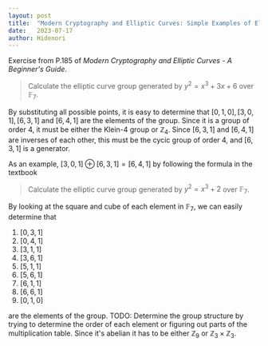 ```yaml
---
layout: post
title:  "Modern Cryptography and Elliptic Curves: Simple Examples of Elliptic Curve Group"
date:   2023-07-17
author: Hidenori
---
```


Exercise from P.185 of _Modern Cryptography and Elliptic Curves - A Beginner's Guide_.

> Calculate the elliptic curve group generated by $y^2 = x^3 + 3x + 6$ over $\mathbb{F}_7$.

By substituting all possible points, it is easy to determine that $[0, 1, 0], [3, 0, 1], [6, 3, 1]$ and $[6, 4, 1]$ are the elements of the group.
Since it is a group of order 4, it must be either the Klein-4 group or $\mathbb{Z}_4$.
Since $[6, 3, 1]$ and $[6, 4, 1]$ are inverses of each other, this must be the cycic group of order 4, and $[6, 3, 1]$ is a generator.

As an example, $[3, 0, 1] \oplus [6, 3, 1] = [6, 4, 1]$ by following the formula in the textbook

> Calculate the elliptic curve group generated by $y^2 = x^3 + 2$ over $\mathbb{F}_7$.

By looking at the square and cube of each element in $\mathbb{F}_7$, we can easily determine that

1. $[0, 3, 1]$
1. $[0, 4, 1]$
1. $[3, 1, 1]$
1. $[3, 6, 1]$
1. $[5, 1, 1]$
1. $[5, 6, 1]$
1. $[6, 1, 1]$
1. $[6, 6, 1]$
1. $[0, 1, 0]$

are the elements of the group.
TODO: Determine the group structure by trying to determine the order of each element or figuring out parts of the multiplication table. Since it's abelian it has to be either $\mathbb{Z}_9$ or $\mathbb{Z}_3 \times \mathbb{Z}_3$.
